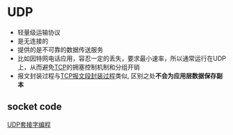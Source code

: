 # UDP

- 轻量级运输协议
- 是无连接的
- 提供的是不可靠的数据传送服务
- 比如因特网电话应用，容忍一定的丢失，要求最小速率，所以通常运行在UDP上，从而避免[TCP](Network_TCP_Protocol.md)的拥塞控制机制和分组开销
- 报文封装过程与[TCP报文段封装过程](TCP报文段封装过程.md)类似, 区别之处**不会为应用层数据保存副本**

## socket code

[UDP套接字编程](UDP套接字编程.md)